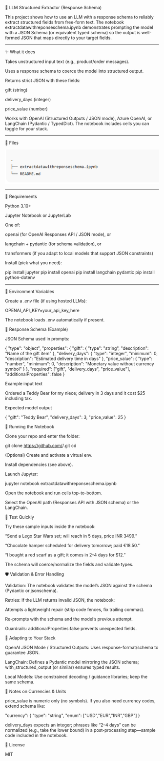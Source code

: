 🧠 LLM Structured Extractor (Response Schema)

This project shows how to use an LLM with a response schema to reliably extract structured fields from free-form text.
The notebook extractdatawithreponseschema.ipynb demonstrates prompting the model with a JSON Schema (or equivalent typed schema) so the output is well-formed JSON that maps directly to your target fields.

--------------------------------------------------------------------------------------------------

✨ What it does

Takes unstructured input text (e.g., product/order messages).

Uses a response schema to coerce the model into structured output.

Returns strict JSON with these fields:

gift (string)

delivery_days (integer)

price_value (number)

Works with OpenAI (Structured Outputs / JSON mode), Azure OpenAI, or LangChain (Pydantic / TypedDict). The notebook includes cells you can toggle for your stack.

--------------------------------------------------------------------------------------------------

📁 Files


![alt text](image.png)

--------------------------------------------------------------------------------------------------

🧰 Requirements

Python 3.10+

Jupyter Notebook or JupyterLab

One of:

openai (for OpenAI Responses API / JSON mode), or

langchain + pydantic (for schema validation), or

transformers (if you adapt to local models that support JSON constraints)

Install (pick what you need):

pip install jupyter
pip install openai
pip install langchain pydantic
pip install python-dotenv

--------------------------------------------------------------------------------------------------

🔐 Environment Variables

Create a .env file (if using hosted LLMs):

OPENAI_API_KEY=your_api_key_here


The notebook loads .env automatically if present.


🧩 Response Schema (Example)

JSON Schema used in prompts:

{
  "type": "object",
  "properties": {
    "gift": { "type": "string", "description": "Name of the gift item" },
    "delivery_days": { "type": "integer", "minimum": 0, "description": "Estimated delivery time in days" },
    "price_value": { "type": "number", "minimum": 0, "description": "Monetary value without currency symbol" }
  },
  "required": ["gift", "delivery_days", "price_value"],
  "additionalProperties": false
}

Example input text

Ordered a Teddy Bear for my niece; delivery in 3 days and it cost $25 including tax.


Expected model output

{
  "gift": "Teddy Bear",
  "delivery_days": 3,
  "price_value": 25
}


🚀 Running the Notebook

Clone your repo and enter the folder:

git clone https://github.com/<your-username>/<your-repo>.git
cd <your-repo>


(Optional) Create and activate a virtual env.

Install dependencies (see above).

Launch Jupyter:

jupyter notebook extractdatawithreponseschema.ipynb


Open the notebook and run cells top-to-bottom.

Select the OpenAI path (Responses API with JSON schema) or the LangChain.


🧪 Test Quickly

Try these sample inputs inside the notebook:

“Send a Lego Star Wars set; will reach in 5 days, price INR 3499.”

“Chocolate hamper scheduled for delivery tomorrow; paid €18.50.”

“I bought a red scarf as a gift; it comes in 2–4 days for $12.”

The schema will coerce/normalize the fields and validate types.


🛡️ Validation & Error Handling

Validation: The notebook validates the model’s JSON against the schema (Pydantic or jsonschema).

Retries: If the LLM returns invalid JSON, the notebook:

Attempts a lightweight repair (strip code fences, fix trailing commas).

Re-prompts with the schema and the model’s previous attempt.

Guardrails: additionalProperties:false prevents unexpected fields.


🔄 Adapting to Your Stack

OpenAI JSON Mode / Structured Outputs: Uses response-format/schema to guarantee JSON.

LangChain: Defines a Pydantic model mirroring the JSON schema; with_structured_output (or similar) ensures typed results.

Local Models: Use constrained decoding / guidance libraries; keep the same schema.

🧷 Notes on Currencies & Units

price_value is numeric only (no symbols).
If you also need currency codes, extend schema like:

"currency": { "type": "string", "enum": ["USD","EUR","INR","GBP"] }


delivery_days expects an integer; phrases like “2–4 days” can be normalized (e.g., take the lower bound) in a post-processing step—sample code included in the notebook.

🧾 License

MIT
